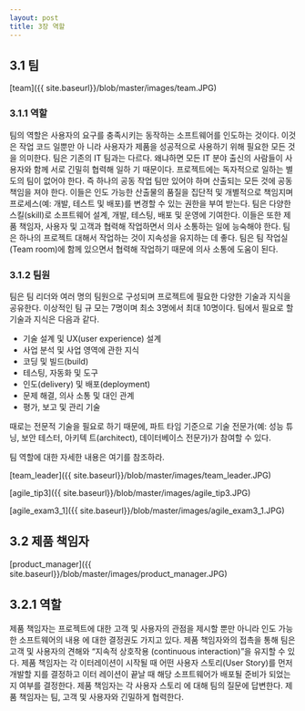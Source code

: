 ```yaml
---
layout: post
title: 3장 역할
---
```


## **3.1 팀**
  
[team]({{ site.baseurl}}/blob/master/images/team.JPG)
  
### **3.1.1 역할**
<p>
팀의 역할은 사용자의 요구를 충족시키는 동작하는 소프트웨어를 인도하는 것이다. 이것은 작업 코드 일뿐만 아
니라 사용자가 제품을 성공적으로 사용하기 위해 필요한 모든 것을 의미한다.
팀은 기존의 IT 팀과는 다르다. 왜냐하면 모든 IT 분야 출신의 사람들이 사용자와 함께 서로 긴밀히 협력해 일하
기 때문이다. 프로젝트에는 독자적으로 일하는 별도의 팀이 없어야 한다. 즉 하나의 공동 작업 팀만 있어야 하며
산출되는 모든 것에 공동 책임을 져야 한다. 이들은 인도 가능한 산출물의 품질을 집단적 및 개별적으로 책임지며
프로세스(예: 개발, 테스트 및 배포)를 변경할 수 있는 권한을 부여 받는다.
팀은 다양한 스킬(skill)로 소프트웨어 설계, 개발, 테스팅, 배포 및 운영에 기여한다. 이들은 또한 제품 책임자,
사용자 및 고객과 협력해 작업하면서 의사 소통하는 일에 능숙해야 한다.
팀은 하나의 프로젝트 대해서 작업하는 것이 지속성을 유지하는 데 좋다. 팀은 팀 작업실(Team room)에 함께
있으면서 협력해 작업하기 때문에 의사 소통에 도움이 된다.
</p>  

### **3.1.2 팀원**
팀은 팀 리더와 여러 명의 팀원으로 구성되며 프로젝트에 필요한 다양한 기술과 지식을 공유한다. 이상적인 팀 규
모는 7명이며 최소 3명에서 최대 10명이다. 팀에서 필요로 할 기술과 지식은 다음과 같다.
  * 기술 설계 및 UX(user experience) 설계
  * 사업 분석 및 사업 영역에 관한 지식
  * 코딩 및 빌드(build)
  * 테스팅, 자동화 및 도구
  * 인도(delivery) 및 배포(deployment)
  * 문제 해결, 의사 소통 및 대인 관계
  * 평가, 보고 및 관리 기술
  
때로는 전문적 기술을 필요로 하기 때문에, 파트 타임 기준으로 기술 전문가(예: 성능 튜닝, 보안 테스터, 아키텍
트(architect), 데이터베이스 전문가)가 참여할 수 있다.
  
팀 역할에 대한 자세한 내용은 여기를 참조하라.
  
[team_leader]({{ site.baseurl}}/blob/master/images/team_leader.JPG)  
  
[agile_tip3]({{ site.baseurl}}/blob/master/images/agile_tip3.JPG)
  
[agile_exam3_1]({{ site.baseurl}}/blob/master/images/agile_exam3_1.JPG)
  
## **3.2 제품 책임자**
  
[product_manager]({{ site.baseurl}}/blob/master/images/product_manager.JPG)
  
## 3.2.1 역할
  
제품 책임자는 프로젝트에 대한 고객 및 사용자의 관점을 제시할 뿐만 아니라 인도 가능한 소프트웨어의 내용
에 대한 결정권도 가지고 있다. 제품 책임자와의 접촉을 통해 팀은 고객 및 사용자의 견해와 “지속적 상호작용
(continuous interaction)”을 유지할 수 있다.
제품 책임자는 각 이터레이션이 시작될 때 어떤 사용자 스토리(User Story)를 먼저 개발할 지를 결정하고 이터
레이션이 끝날 때 해당 소프트웨어가 배포될 준비가 되었는지 여부를 결정한다. 제품 책임자는 각 사용자 스토리
에 대해 팀의 질문에 답변한다. 제품 책임자는 팀, 고객 및 사용자와 긴밀하게 협력한다.